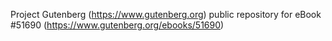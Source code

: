 Project Gutenberg (https://www.gutenberg.org) public repository for
eBook #51690 (https://www.gutenberg.org/ebooks/51690)
